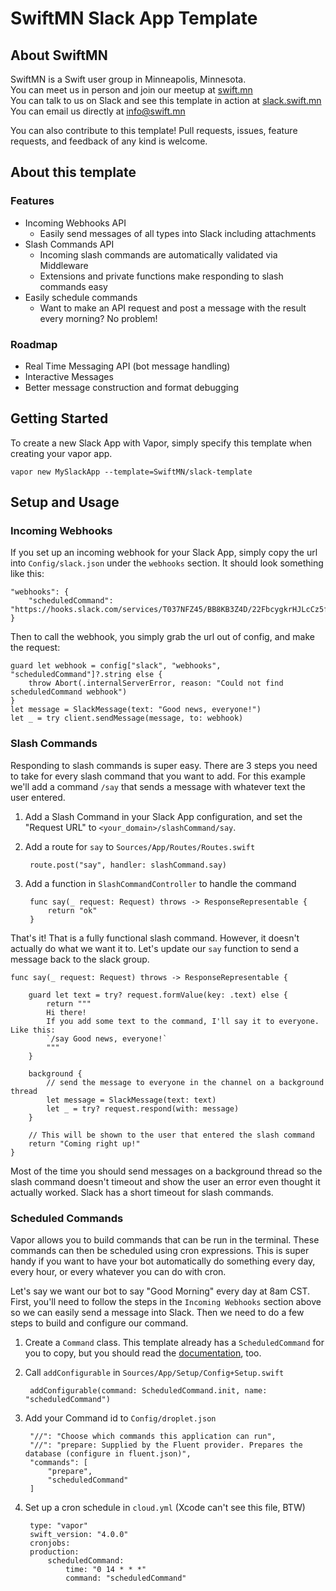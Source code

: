 # SwiftMN Slack App Template

## About SwiftMN

SwiftMN is a Swift user group in Minneapolis, Minnesota.  
You can meet us in person and join our meetup at [swift.mn](http://swift.mn)  
You can talk to us on Slack and see this template in action at [slack.swift.mn](http://swift.mn)  
You can email us directly at [info@swift.mn](mailto:info@swift.mn)  

You can also contribute to this template! Pull requests, issues, feature requests, and feedback of any kind is welcome.

## About this template

### Features

* Incoming Webhooks API
    * Easily send messages of all types into Slack including attachments
* Slash Commands API
    * Incoming slash commands are automatically validated via Middleware
    * Extensions and private functions make responding to slash commands easy
* Easily schedule commands
    * Want to make an API request and post a message with the result every morning? No problem!

### Roadmap

* Real Time Messaging API (bot message handling)
* Interactive Messages
* Better message construction and format debugging



## Getting Started

To create a new Slack App with Vapor, simply specify this template when creating your vapor app.

    vapor new MySlackApp --template=SwiftMN/slack-template

## Setup and Usage

### Incoming Webhooks

If you set up an incoming webhook for your Slack App, simply copy the url into `Config/slack.json` under the `webhooks` section. It should look something like this:

    "webhooks": {
        "scheduledCommand": "https://hooks.slack.com/services/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"
    }

Then to call the webhook, you simply grab the url out of config, and make the request:

    guard let webhook = config["slack", "webhooks", "scheduledCommand"]?.string else {
        throw Abort(.internalServerError, reason: "Could not find scheduledCommand webhook")
    }
    let message = SlackMessage(text: "Good news, everyone!")
    let _ = try client.sendMessage(message, to: webhook)

### Slash Commands

Responding to slash commands is super easy. There are 3 steps you need to take for every slash command that you want to add. For this example we'll add a command `/say` that sends a message with whatever text the user entered.

1. Add a Slash Command in your Slack App configuration, and set the "Request URL" to `<your_domain>/slashCommand/say`.
2. Add a route for `say` to `Sources/App/Routes/Routes.swift`

        route.post("say", handler: slashCommand.say)

3. Add a function in `SlashCommandController` to handle the command

        func say(_ request: Request) throws -> ResponseRepresentable { 
            return "ok"
        }

That's it! That is a fully functional slash command. However, it doesn't actually do what we want it to. Let's update our `say` function to send a message back to the slack group.

    func say(_ request: Request) throws -> ResponseRepresentable {
        
        guard let text = try? request.formValue(key: .text) else {
            return """
            Hi there!
            If you add some text to the command, I'll say it to everyone. Like this:
            `/say Good news, everyone!`
            """
        }

        background {
            // send the message to everyone in the channel on a background thread
            let message = SlackMessage(text: text)
            let _ = try? request.respond(with: message)
        }
        
        // This will be shown to the user that entered the slash command
        return "Coming right up!"
    }

Most of the time you should send messages on a background thread so the slash command doesn't timeout and show the user an error even thought it actually worked. Slack has a short timeout for slash commands.

### Scheduled Commands

Vapor allows you to build commands that can be run in the terminal. These commands can then be scheduled using cron expressions. This is super handy if you want to have your bot automatically do something every day, every hour, or every whatever you can do with cron.

Let's say we want our bot to say "Good Morning" every day at 8am CST. First, you'll need to follow the steps in the `Incoming Webhooks` section above so we can easily send a message into Slack. Then we need to do a few steps to build and configure our command.

1. Create a `Command` class. This template already has a `ScheduledCommand` for you to copy, but you should read the [documentation](https://docs.vapor.codes/2.0/vapor/commands/), too.
2. Call `addConfigurable` in `Sources/App/Setup/Config+Setup.swift`

        addConfigurable(command: ScheduledCommand.init, name: "scheduledCommand")

3. Add your Command id to `Config/droplet.json`

        "//": "Choose which commands this application can run",
        "//": "prepare: Supplied by the Fluent provider. Prepares the database (configure in fluent.json)",
        "commands": [
            "prepare",
            "scheduledCommand"
        ]

4. Set up a cron schedule in `cloud.yml` (Xcode can't see this file, BTW)

        type: "vapor"
        swift_version: "4.0.0"
        cronjobs:     
        production:
            scheduledCommand:
                time: "0 14 * * *"
                command: "scheduledCommand"



